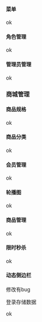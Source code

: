 #### 菜单

ok

#### 角色管理

ok

#### 管理员管理

ok



### 商城管理

#### 商品规格

ok

#### 商品分类

ok

#### 会员管理

ok

#### 轮播图

ok

#### 商品管理

ok

#### 限时秒杀

ok



#### 动态侧边栏

修改有bug



登录存储数据

ok

